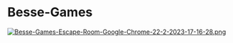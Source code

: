 # Besse-Games
[![Besse-Games-Escape-Room-Google-Chrome-22-2-2023-17-16-28.png](https://i.postimg.cc/1tffPqmf/Besse-Games-Escape-Room-Google-Chrome-22-2-2023-17-16-28.png)](https://postimg.cc/bDfz9d2h)
